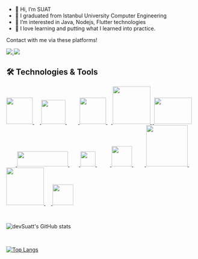 - 👋 Hi, I’m SUAT
- 🏢 I graduated from Istanbul University Computer Engineering 
- 👀 I’m interested in Java, Nodejs, Flutter technologies
- 🚀 I love learning and putting what I learned into practice.

Contact with me via these platforms!

<a href="mailto:suat.turkoglu96@gmail.com"> <img src="https://camo.githubusercontent.com/571384769c09e0c66b45e39b5be70f68f552db3e2b2311bc2064f0d4a9f5983b/68747470733a2f2f696d672e736869656c64732e696f2f62616467652f476d61696c2d4431343833363f7374796c653d666f722d7468652d6261646765266c6f676f3d676d61696c266c6f676f436f6c6f723d7768697465"/> </a>
<a href="https://www.linkedin.com/in/suat-turkoglu/"> <img src="https://camo.githubusercontent.com/a80d00f23720d0bc9f55481cfcd77ab79e141606829cf16ec43f8cacc7741e46/68747470733a2f2f696d672e736869656c64732e696f2f62616467652f4c696e6b6564496e2d3030373742353f7374796c653d666f722d7468652d6261646765266c6f676f3d6c696e6b6564696e266c6f676f436f6c6f723d7768697465"/> </a>

<h2> 🛠 Technologies & Tools </h2>

<a  href="https://www.java.com"> <img src="https://user-images.githubusercontent.com/81221395/146983435-5eb97615-fb11-473e-a867-cd1b91830767.png" width="70"/> </a>
<a href="#"> <img width="15" /> </a>
<a  href="https://spring.io/"> <img src="https://user-images.githubusercontent.com/81221395/146984601-b68cc866-2940-42e4-a7b3-43714159ae43.png" width="64" /> </a>
<a href="#"> <img width="30" /> </a>
<a href="https://spring.io/projects/spring-boot"> <img src="https://user-images.githubusercontent.com/81221395/146985591-f7571872-8ff9-481c-a319-bc9c22599bac.png" width="70" /> </a>
<a href="#"> <img width="10" /> </a>
<a href="https://www.javascript.com"> <img src="https://user-images.githubusercontent.com/81221395/146993267-99d49a85-ea8e-491b-bd5e-e2eb1aed2f24.png" width="100" /> </a>
<a href="#"> <img width="2" /> </a>
<a href="https://nodejs.org/en/"> <img src="https://user-images.githubusercontent.com/81221395/146989497-8eb29f04-66ec-4b90-92de-d26ce36d82cf.png" width="100" height="70" /> </a>
<a href="#"> <img width="25" /> </a>
<a href="https://dart.dev/"> <img src="https://user-images.githubusercontent.com/81221395/146993568-18d18404-bb6b-483e-bfe2-09c80196bbd5.png" width="135" height="40" /> </a>
<a href="#"> <img width="25" /> </a>
<a href="https://flutter.dev/"> <img src="https://user-images.githubusercontent.com/81221395/146984645-5ed44277-9c5d-4c42-8f61-1d91354f1b21.png" width="40" /> </a>
<a href="#"> <img width="35" /> </a>
<a href="https://firebase.google.com/"> <img src="https://user-images.githubusercontent.com/81221395/146987659-f9910f56-b0fa-4215-8bfb-b3e9bd8ae8dd.png" width="54" /> </a>
<a href="#"> <img width="30" /> </a>
<a href="https://aws.amazon.com"> <img src="https://user-images.githubusercontent.com/81221395/146985762-8b0ac60d-a219-4c54-848f-88604b6a542d.png" width="110" /> </a>
<a href="#"> <img width="15" /> </a>
<a href="https://www.postgresql.org/"> <img src="https://user-images.githubusercontent.com/81221395/146988241-e9b117b4-745a-4d71-bc41-752e6f04f2b2.png" width="100" /> </a>
<a href="#"> <img width="15" /> </a>
<a href="https://www.mongodb.com/"> <img src="https://user-images.githubusercontent.com/81221395/146989183-9990ea5b-4e8e-4cfd-95b9-6479af83f2fb.png" width="55" /> </a>



</br>

![devSuatt's GitHub stats](https://github-readme-stats.vercel.app/api?username=devSuatt&count_private=true&hide=contribs,prs&show_icons=true&theme=tokyonight)

</br>

[![Top Langs](https://github-readme-stats.vercel.app/api/top-langs/?username=devSuatt&layout=compact&theme=tokyonight)](https://github.com/devSuatt/devSuatt)

</br>

